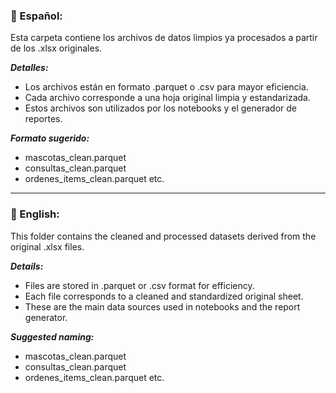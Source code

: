 ### 📘 Español:

Esta carpeta contiene los archivos de datos limpios ya procesados a partir de los .xlsx originales.

***Detalles:***

- Los archivos están en formato .parquet o .csv para mayor eficiencia.
- Cada archivo corresponde a una hoja original limpia y estandarizada.
- Estos archivos son utilizados por los notebooks y el generador de reportes.

***Formato sugerido:***

- mascotas_clean.parquet
- consultas_clean.parquet
- ordenes_items_clean.parquet
etc.
-----------------------------------------------------------------------------------------------------------------------------------------------------------
### 📗 English:

This folder contains the cleaned and processed datasets derived from the original .xlsx files.

***Details:***

- Files are stored in .parquet or .csv format for efficiency.
- Each file corresponds to a cleaned and standardized original sheet.
- These are the main data sources used in notebooks and the report generator.

***Suggested naming:***

- mascotas_clean.parquet
- consultas_clean.parquet
- ordenes_items_clean.parquet
etc.
